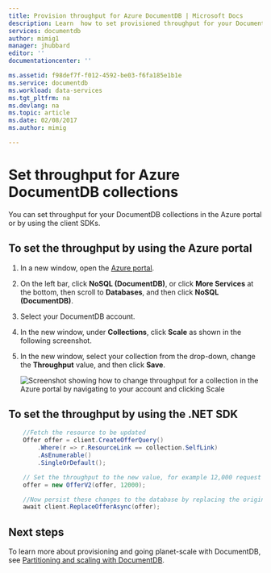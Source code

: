 ```yaml
---
title: Provision throughput for Azure DocumentDB | Microsoft Docs
description: Learn  how to set provisioned throughput for your DocumentDB collection.
services: documentdb
author: mimig1
manager: jhubbard
editor: ''
documentationcenter: ''

ms.assetid: f98def7f-f012-4592-be03-f6fa185e1b1e
ms.service: documentdb
ms.workload: data-services
ms.tgt_pltfrm: na
ms.devlang: na
ms.topic: article
ms.date: 02/08/2017
ms.author: mimig

---
```


# Set throughput for Azure DocumentDB collections

You can set throughput for your DocumentDB collections in the Azure portal or by using the client SDKs. 

## To set the throughput by using the Azure portal

1. In a new window, open the [Azure portal](https://portal.azure.com).
2. On the left bar, click **NoSQL (DocumentDB)**, or click **More Services** at the bottom, then scroll to **Databases**, and then click **NoSQL (DocumentDB)**.
3. Select your DocumentDB account.
4. In the new window, under **Collections**, click **Scale** as shown in the following screenshot.
5. In the new window, select your collection from the drop-down, change the **Throughput** value, and then click **Save**.

    ![Screenshot showing how to change throughput for a collection in the Azure portal by navigating to your account and clicking Scale](./media/documentdb-set-throughput/azure-documentdb-change-throughput-value.png)

## To set the throughput by using the .NET SDK

```C#
    //Fetch the resource to be updated
    Offer offer = client.CreateOfferQuery()
        .Where(r => r.ResourceLink == collection.SelfLink)    
        .AsEnumerable()
        .SingleOrDefault();

    // Set the throughput to the new value, for example 12,000 request units per second
    offer = new OfferV2(offer, 12000);

    //Now persist these changes to the database by replacing the original resource
    await client.ReplaceOfferAsync(offer);
```

## Next steps

To learn more about provisioning and going planet-scale with DocumentDB, see [Partitioning and scaling with DocumentDB](documentdb-partition-data.md).